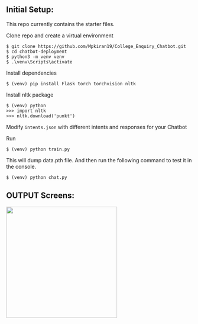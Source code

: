 ## Initial Setup:
This repo currently contains the starter files.

Clone repo and create a virtual environment
```
$ git clone https://github.com/Mpkiran19/College_Enquiry_Chatbot.git
$ cd chatbot-deployment
$ python3 -m venv venv
$ .\venv\Scripts\activate
```
Install dependencies
```
$ (venv) pip install Flask torch torchvision nltk
```
Install nltk package
```
$ (venv) python
>>> import nltk
>>> nltk.download('punkt')
```
Modify `intents.json` with different intents and responses for your Chatbot

Run
```
$ (venv) python train.py
```
This will dump data.pth file. And then run
the following command to test it in the console.
```
$ (venv) python chat.py
```


## OUTPUT Screens:
<img src="C:\project\37 Project MCA 2024-25\project files\aditional files\Images\Screenshot (114).png" width="300" />
